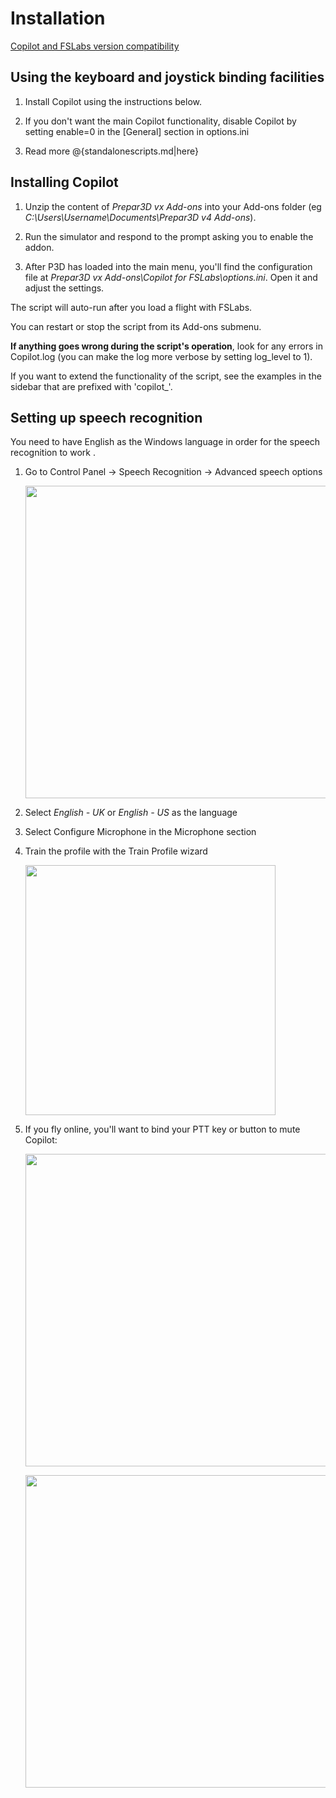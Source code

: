 # Installation

<a href="https://forums.flightsimlabs.com/index.php?/topic/25298-copilot-lua-script/&tab=comments#comment-194432">Copilot and FSLabs version compatibility</a>

## Using the keyboard and joystick binding facilities

1. Install Copilot using the instructions below.

2. If you don't want the main Copilot functionality, disable Copilot by setting enable=0 in the [General] section in options.ini

3. Read more @{standalonescripts.md|here}

## Installing Copilot

1. Unzip the content of *Prepar3D vx Add-ons* into your Add-ons folder (eg *C:\Users\Username\Documents\Prepar3D v4 Add-ons*).

2. Run the simulator and respond to the prompt asking you to enable the addon.

3. After P3D has loaded into the main menu, you'll find the configuration file at *Prepar3D vx Add-ons\Copilot for FSLabs\options.ini*. Open it and adjust the settings.

The script will auto-run after you load a flight with FSLabs.

You can restart or stop the script from its Add-ons submenu.

**If anything goes wrong during the script's operation**, look for any errors in Copilot.log (you can make the log more verbose by setting log_level to 1).

If you want to extend the functionality of the script, see the examples in the sidebar that are prefixed with 'copilot_'.

## Setting up speech recognition

You need to have English as the Windows language in order for the speech recognition to work . 

1. Go to Control Panel -> Speech Recognition -> Advanced speech options <p><img src="../img/recosetup1.jpg" width="500px"></p>

2. Select *English - UK* or *English - US* as the language

3. Select Configure Microphone in the Microphone section

4. Train the profile with the Train Profile wizard <p><img src="../img/recosetup2.jpg" width="400px"></p>

5. If you fly online, you'll want to bind your PTT key or button to mute Copilot: <p><img src="../img/mutekey.png" width="500px"></p> <p><img src="../img/mutebutton.png" width="500px"></p>

